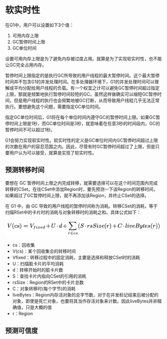 # 软实时性

在G1中，用户可以设置如下3个值：

1. 可用内存上限
2. GC暂停时间上限
3. GC单位时间

设置可用内存上限是为了避免内存被过度占用。就算是为了实现软实时性，也不能让GC完全占用内存。

暂停时间上限指定的是执行GC所导致的用户线程的最大暂停时间。这个最大暂停时间并不包含G1的并发处理时间。在多处理器环境下，G1的并发处理时间可以理解成平均分配给用户线程的负载。有一个权宜之计可以避免GC暂停时间超过指定上限，那就是频繁地执行暂停时间较短的GC。虽然这样做确实可以缩短GC暂停时间，但是用户线程的执行也会频繁地被GC打断，从而导致用户线程几乎无法正常执行。要想避免这个问题，需要指定GC单位时间。

指定GC单位时间后，G1将在每个单位时间内遵守GC的暂停时间上限。如果GC暂停时间上限是1秒，而GC单位时间是3秒，就意味着在任意3秒的时间段内，GC的暂停时间不可以超过1秒。

G1会努力实现软实时性。软实时性的定义是GC单位时间内GC暂停时间超过上限的次数在用户的容忍范围之内。因此，尽管有时GC暂停时间超过了上限，但是只要用户认为可以接受，就算是实现了软实时性。

## 预测转移时间

要想在 GC 暂停时间上限之内完成转移，就需要选择可以在这个时间范围内完成转移的CSet。在往CSet中添加Region时，要先预测一下该Region的转移时间，如果超过了GC暂停时间上限，就不再添加该Region，并终止CSet的选择。

在 G1 中，由 GC 导致的用户线程的暂停时间称为消耗。转移CSet的消耗，等于扫描RSet中的卡片时的消耗与对象转移时的消耗之和。具体公式如下：

![](../../img/zygs.png)

- cs：回收集
- V(cs)：某个回收集合的转移时间
- Vfixed：转移过程中的固定消耗，主要是选择和释放CSet时的消耗
- U：扫描脏卡片的平均消耗
- d：转移开始时的脏卡片数
- S：查找卡片内指向CSet的引用的消耗
- rsSize：Region的RSet中的卡片总数
- C：对象转移时(每个字节)的消耗
- liveBytes：Region内存活对象的总字节数，对于在并发标记结束后被分配的对象，即使是死亡对象，也要将其当作存活对象来计数。因此liveBytes并非精确值，只是大概的值
- r：Region

## 预测可信度


